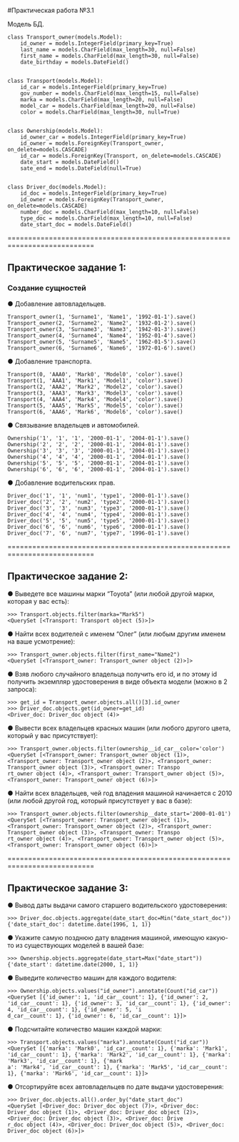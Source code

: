 #Практическая работа №3.1

Модель БД.
```
class Transport_owner(models.Model):
    id_owner = models.IntegerField(primary_key=True)
    last_name = models.CharField(max_length=30, null=False)
    first_name = models.CharField(max_length=30, null=False)
    date_birthday = models.DateField()


class Transport(models.Model):
    id_car = models.IntegerField(primary_key=True)
    gov_number = models.CharField(max_length=15, null=False)
    marka = models.CharField(max_length=20, null=False)
    model_car = models.CharField(max_length=20, null=False)
    color = models.CharField(max_length=30, null=True)


class Ownership(models.Model):
    id_owner_car = models.IntegerField(primary_key=True)
    id_owner = models.ForeignKey(Transport_owner, on_delete=models.CASCADE)
    id_car = models.ForeignKey(Transport, on_delete=models.CASCADE)
    date_start = models.DateField()
    sate_end = models.DateField(null=True)


class Driver_doc(models.Model):
    id_doc = models.IntegerField(primary_key=True)
    id_owner = models.ForeignKey(Transport_owner, on_delete=models.CASCADE)
    number_doc = models.CharField(max_length=10, null=False)
    type_doc = models.CharField(max_length=10, null=False)
    date_start_doc = models.DateField()
```
===========================================================================

## Практическое задание 1:

### Создание сущностей


● Добавление автовладельцев.

```
Transport_owner(1, 'Surname1', 'Name1', '1992-01-1').save()
Transport_owner(2, 'Surname2', 'Name2', '1932-01-2').save()
Transport_owner(3, 'Surname3', 'Name3', '1942-01-3').save()
Transport_owner(4, 'Surname4', 'Name4', '1952-01-4').save()
Transport_owner(5, 'Surname5', 'Name5', '1962-01-5').save()
Transport_owner(6, 'Surname6', 'Name6', '1972-01-6').save()
```
● Добавление транспорта.
```
Transport(0, 'AAA0', 'Mark0', 'Model0', 'color').save()
Transport(1, 'AAA1', 'Mark1', 'Model1', 'color').save()
Transport(2, 'AAA2', 'Mark2', 'Model2', 'color').save()
Transport(3, 'AAA3', 'Mark3', 'Model3', 'color').save()
Transport(4, 'AAA4', 'Mark4', 'Model4', 'color').save()
Transport(5, 'AAA5', 'Mark5', 'Model5', 'color').save()
Transport(6, 'AAA6', 'Mark6', 'Model6', 'color').save()
```

● Связывание владельцев и автомобилей.
```
Ownership('1', '1', '1', '2000-01-1', '2004-01-1').save()
Ownership('2', '2', '2', '2000-01-1', '2004-01-1').save()
Ownership('3', '3', '3', '2000-01-1', '2004-01-1').save()
Ownership('4', '4', '4', '2000-01-1', '2004-01-1').save()
Ownership('5', '5', '5', '2000-01-1', '2004-01-1').save()
Ownership('6', '6', '6', '2000-01-1', '2004-01-1').save()
```

● Добавление водительских прав.
```
Driver_doc('1', '1', 'num1', 'type1', '2000-01-1').save()
Driver_doc('2', '2', 'num2', 'type2', '2000-01-1').save()
Driver_doc('3', '3', 'num3', 'type3', '2000-01-1').save()
Driver_doc('4', '4', 'num4', 'type4', '2000-01-1').save()
Driver_doc('5', '5', 'num5', 'type5', '2000-01-1').save()
Driver_doc('6', '6', 'num6', 'type6', '2000-01-1').save()
Driver_doc('7', '6', 'num7', 'type7', '1996-01-1').save()
```

===========================================================================
## Практическое задание 2:

● Выведете все машины марки “Toyota” (или любой другой марки, которая у вас есть):
```
>>> Transport.objects.filter(marka="Mark5") 
<QuerySet [<Transport: Transport object (5)>]>
```
● Найти всех водителей с именем “Олег” (или любым другим именем на ваше усмотрение):

```
>>> Transport_owner.objects.filter(first_name="Name2") 
<QuerySet [<Transport_owner: Transport_owner object (2)>]>
```

● Взяв любого случайного владельца получить его id, и по этому id получить экземпляр удостоверения в виде объекта модели (можно в 2 запроса):

```
>>> get_id = Transport_owner.objects.all()[3].id_owner 
>>> Driver_doc.objects.get(id_owner=get_id)            
<Driver_doc: Driver_doc object (4)>
```

● Вывести всех владельцев красных машин (или любого другого цвета, который у вас присутствует):

```
>>> Transport_owner.objects.filter(ownership__id_car__color='color')
<QuerySet [<Transport_owner: Transport_owner object (1)>, <Transport_owner: Transport_owner object (2)>, <Transport_owner: Transport_owner object (3)>, <Transport_owner: Transpo
rt_owner object (4)>, <Transport_owner: Transport_owner object (5)>, <Transport_owner: Transport_owner object (6)>]>
```

● Найти всех владельцев, чей год владения машиной начинается с 2010 (или любой другой год, который присутствует у вас в базе):

```
>>> Transport_owner.objects.filter(ownership__date_start='2000-01-01') 
<QuerySet [<Transport_owner: Transport_owner object (1)>, <Transport_owner: Transport_owner object (2)>, <Transport_owner: Transport_owner object (3)>, <Transport_owner: Transpo
rt_owner object (4)>, <Transport_owner: Transport_owner object (5)>, <Transport_owner: Transport_owner object (6)>]>
```

===========================================================================
## Практическое задание 3:

● Вывод даты выдачи самого старшего водительского удостоверения:
```
>>> Driver_doc.objects.aggregate(date_start_doc=Min("date_start_doc"))  
{'date_start_doc': datetime.date(1996, 1, 1)}
```
● Укажите самую позднюю дату владения машиной, имеющую какую-то из существующих моделей в вашей базе:

```
>>> Ownership.objects.aggregate(date_start=Max("date_start"))
{'date_start': datetime.date(2000, 1, 1)}
```

● Выведите количество машин для каждого водителя:

```
>>> Ownership.objects.values("id_owner").annotate(Count("id_car"))
<QuerySet [{'id_owner': 1, 'id_car__count': 1}, {'id_owner': 2, 'id_car__count': 1}, {'id_owner': 3, 'id_car__count': 1}, {'id_owner': 4, 'id_car__count': 1}, {'id_owner': 5, 'i
d_car__count': 1}, {'id_owner': 6, 'id_car__count': 1}]>
```

● Подсчитайте количество машин каждой марки:

```
>>> Transport.objects.values("marka").annotate(Count("id_car"))
<QuerySet [{'marka': 'Mark0', 'id_car__count': 1}, {'marka': 'Mark1', 'id_car__count': 1}, {'marka': 'Mark2', 'id_car__count': 1}, {'marka': 'Mark3', 'id_car__count': 1}, {'mark
a': 'Mark4', 'id_car__count': 1}, {'marka': 'Mark5', 'id_car__count': 1}, {'marka': 'Mark6', 'id_car__count': 1}]>
```


● Отсортируйте всех автовладельцев по дате выдачи удостоверения:

```
>>> Driver_doc.objects.all().order_by("date_start_doc")
<QuerySet [<Driver_doc: Driver_doc object (7)>, <Driver_doc: Driver_doc object (1)>, <Driver_doc: Driver_doc object (2)>, <Driver_doc: Driver_doc object (3)>, <Driver_doc: Drive
r_doc object (4)>, <Driver_doc: Driver_doc object (5)>, <Driver_doc: Driver_doc object (6)>]>
```

